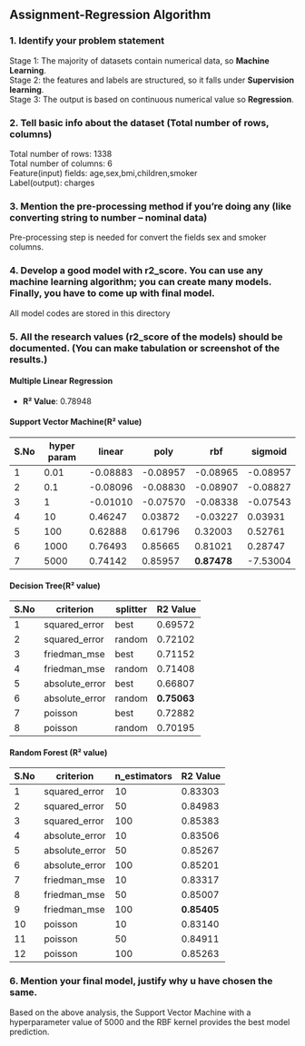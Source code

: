 ## Assignment-Regression Algorithm

### 1. Identify your problem statement

Stage 1: The majority of datasets contain numerical data, so **Machine Learning**.  
Stage 2: the features and labels are structured, so it falls under **Supervision learning**.  
Stage 3: The output is based on continuous numerical value so **Regression**.

### 2. Tell basic info about the dataset (Total number of rows, columns)

Total number of rows: 1338<br>
Total number of columns: 6<br>
Feature(input) fields: age,sex,bmi,children,smoker<br>
Label(output): charges<br>


### 3. Mention the pre-processing method if you’re doing any (like converting string to number – nominal data)

Pre-processing step is needed for convert the fields sex and smoker columns.


### 4. Develop a good model with r2_score. You can use any machine learning algorithm; you can create many models. Finally, you have to come up with final model.

All model codes are stored in this directory

### 5. All the research values (r2_score of the models) should be documented. (You can make tabulation or screenshot of the results.)

#### Multiple Linear Regression
- **R² Value**: 0.78948

#### Support Vector Machine(R² value)

| S.No | hyper param | linear | poly | rbf | sigmoid |
|------|-------------|--------|------|-----|---------|
| 1 | 0.01 | -0.08883 | -0.08957 | -0.08965 | -0.08957 | 
| 2 | 0.1 | -0.08096 | -0.08830 | -0.08907 | -0.08827 | 
| 3 | 1 | -0.01010 | -0.07570 | -0.08338 | -0.07543 | 
| 4 | 10 | 0.46247 | 0.03872 | -0.03227 | 0.03931 | 
| 5 | 100 | 0.62888 | 0.61796 | 0.32003 | 0.52761 | 
| 6 | 1000 | 0.76493 | 0.85665 | 0.81021 | 0.28747 | 
| 7 | 5000 | 0.74142 | 0.85957 | **0.87478** | -7.53004 | 

#### Decision Tree(R² value)

| S.No | criterion | splitter | R2 Value |
|------|------------|----------|----------|
| 1 | squared_error | best | 0.69572 | 
| 2	| squared_error | random | 0.72102 | 
| 3	| friedman_mse | best | 0.71152 | 
| 4	| friedman_mse | random | 0.71408 | 
| 5	| absolute_error | best | 0.66807 | 
| 6	| absolute_error | random | **0.75063** | 
| 7	| poisson | best | 0.72882 | 
| 8	| poisson | random | 0.70195 | 

#### Random Forest (R² value)

| S.No | criterion | n_estimators | R2 Value |
|------|------------|----------|----------|
| 1 | squared_error | 10 | 0.83303 | 
| 2 | squared_error | 50 | 0.84983 | 
| 3 | squared_error | 100 | 0.85383 | 
| 4 | absolute_error | 10 | 0.83506 | 
| 5 | absolute_error | 50 | 0.85267 | 
| 6 | absolute_error | 100 | 0.85201 | 
| 7 | friedman_mse | 10 | 0.83317 | 
| 8 | friedman_mse | 50 | 0.85007 | 
| 9 | friedman_mse | 100 | **0.85405** | 
| 10 | poisson | 10 | 0.83140 | 
| 11 | poisson | 50 | 0.84911 | 
| 12 | poisson | 100 | 0.85263 |


### 6. Mention your final model, justify why u have chosen the same.

Based on the above analysis, the Support Vector Machine with a hyperparameter value of 5000 and the RBF kernel provides the best model prediction.

